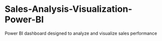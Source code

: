 # Sales-Analysis-Visualization-Power-BI
Power BI dashboard designed to analyze and visualize sales performance
